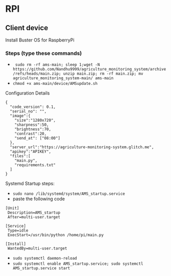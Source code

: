 # RPI
## Client device

Install Buster OS for RaspberryPi

### Steps (type these commands)
  - ` sudo rm -rf ams-main; sleep 1;wget -N https://github.com/Nandhu9999/agriculture_monitoring_system/archive/refs/heads/main.zip; unzip main.zip; rm -rf main.zip; mv agriculture_monitoring_system-main/ ams-main`
  - `chmod +x ams-main/device/AMSupdate.sh`
  
Configuration Details
```
{
  "code_version": 0.1,
  "serial_no": "",
  "image":{
    "size":"1280x720",
    "sharpness":50,
    "brightness":70,
    "contrast":20,
    "send_at": ["08:00"]
  },
  "server_url":"https://agriculture-monitoring-system.glitch.me",
  "apikey":"APIKEY",
  "files":[
    "main.py",
    "requirements.txt"
  ]
}

```

Systemd Startup steps:
  - `sudo nano /lib/systemd/system/AMS_startup.service`
  - paste the following code
```
[Unit]
 Description=AMS_startup
 After=multi-user.target

[Service]
 Type=idle
 ExecStart=/usr/bin/python /home/pi/main.py

[Install]
 WantedBy=multi-user.target
```
  - `sudo systemctl daemon-reload`
  - `sudo systemctl enable AMS_startup.service; sudo systemctl AMS_startup.service start`
